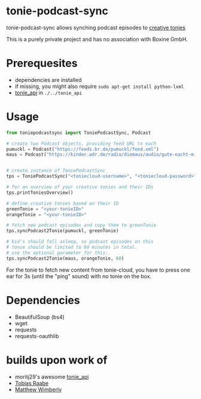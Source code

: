 # tonie-podcast-sync

tonie-podcast-sync allows synching podcast episodes to [creative tonies](https://tonies.com)

This is a purely private project and has no association with Boxine GmbH.

# Prerequesites

- dependencies are installed
- if missing, you might also require `sudo apt-get install python-lxml` 
- [tonie_api](https://github.com/moritzj29/tonie_api) in `./../tonie_api`


# Usage

```python
from toniepodcastsync import ToniePodcastSync, Podcast

# create two Podcast objects, providing feed URL to each  
pumuckl = Podcast("https://feeds.br.de/pumuckl/feed.xml")
maus = Podcast("https://kinder.wdr.de/radio/diemaus/audio/gute-nacht-mit-der-maus/diemaus-gute-nacht-104.podcast")


# create instance of ToniePodcastSync
tps = ToniePodcastSync("<toniecloud-username>", "<toniecloud-password>")

# for an overview of your creative tonies and their IDs
tps.printToniesOverview()

# define creative tonies based on their ID
greenTonie = "<your-tonieID>"
orangeTonie = "<your-tonieID>"

# fetch new podcast episodes and copy them to greenTonie
tps.syncPodcast2Tonie(pumuckl, greenTonie)

# kid's should fall asleep, so podcast episodes on this
# tonie should be limited to 60 minutes in total.
# use the optional parameter for this:
tps.syncPodcast2Tonie(maus, orangeTonie, 60)  
```

For the tonie to fetch new content from tonie-cloud, you have to press one ear for 3s (until the "ping" sound) with no tonie on the box.

# Dependencies
- BeautifulSoup (bs4)
- wget
- requests
- requests-oauthlib

# builds upon work of
- moritj29's awesome [tonie_api](https://github.com/moritzj29/tonie_api)
- [Tobias Raabe](https://tobiasraabe.github.io/blog/how-to-download-files-with-python.html)
- [Matthew Wimberly](https://codeburst.io/building-an-rss-feed-scraper-with-python-73715ca06e1f)